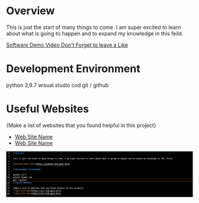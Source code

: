 # Overview

This is just the start of many things to come. I am super excited to learn about what is going to happen and to expand my knowledge in this feild.

[Software Demo Video Don't Forget to leave a Like](https://youtu.be/LQAm0wBlCmQ)

# Development Environment

python 3,9.7
wisual studio cod
git / github
# Useful Websites

{Make a list of websites that you found helpful in this project}
* [Web Site Name](http://url.link.goes.here)
* [Web Site Name](http://url.link.goes.here)

![picture](Screenshot_readme.png)